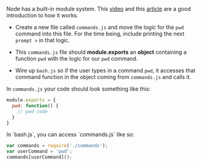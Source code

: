 Node has a built-in module system. This [video](https://egghead.io/lessons/nodejs-commonjs-basics-introduction) and this [article](http://www.sitepoint.com/understanding-module-exports-exports-node-js/) are a good introduction to how it works.

- Create a new file called `commands.js` and move the logic for the `pwd` command into this file. For the time being, include printing the next `prompt >` in that logic.

- This `commands.js` file should **module.exports** an **object** containing a function `pwd` with the logic for our `pwd` command.
 
- Wire up `bash.js` so if the user types in a command `pwd`, it accesses that command function in the object coming from `commands.js` and calls it.

<hint title="Exporting functions">

In `commands.js` your code should look something like this:

``` javascript
module.exports = {
  pwd: function() {
    // pwd code
  }
}
```

</hint>


<hint title="Running commands from bash.js">
In `bash.js`, you can access `commands.js` like so:

``` javascript
var commands = require('./commands');
var userCommand = 'pwd';
commands[userCommand]();
```

</hint>


